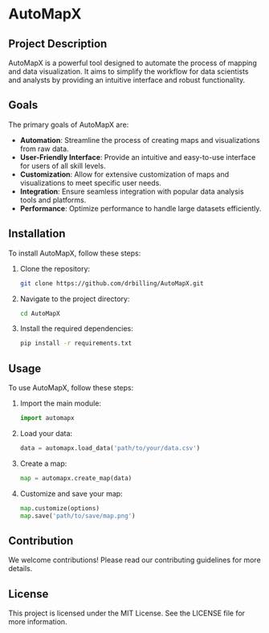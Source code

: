 # AutoMapX

## Project Description
AutoMapX is a powerful tool designed to automate the process of mapping and data visualization. It aims to simplify the workflow for data scientists and analysts by providing an intuitive interface and robust functionality.

## Goals
The primary goals of AutoMapX are:
- **Automation**: Streamline the process of creating maps and visualizations from raw data.
- **User-Friendly Interface**: Provide an intuitive and easy-to-use interface for users of all skill levels.
- **Customization**: Allow for extensive customization of maps and visualizations to meet specific user needs.
- **Integration**: Ensure seamless integration with popular data analysis tools and platforms.
- **Performance**: Optimize performance to handle large datasets efficiently.

## Installation
To install AutoMapX, follow these steps:
1. Clone the repository:
    ```bash
    git clone https://github.com/drbilling/AutoMapX.git
    ```
2. Navigate to the project directory:
    ```bash
    cd AutoMapX
    ```
3. Install the required dependencies:
    ```bash
    pip install -r requirements.txt
    ```

## Usage
To use AutoMapX, follow these steps:
1. Import the main module:
    ```python
    import automapx
    ```
2. Load your data:
    ```python
    data = automapx.load_data('path/to/your/data.csv')
    ```
3. Create a map:
    ```python
    map = automapx.create_map(data)
    ```
4. Customize and save your map:
    ```python
    map.customize(options)
    map.save('path/to/save/map.png')
    ```

## Contribution
We welcome contributions! Please read our contributing guidelines for more details.

## License
This project is licensed under the MIT License. See the LICENSE file for more information.
